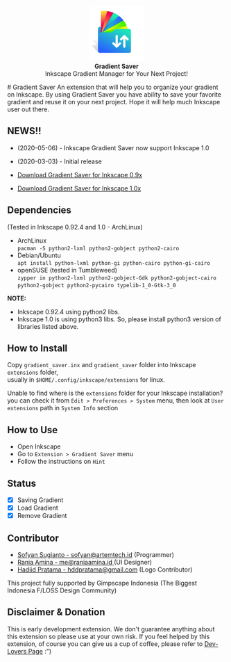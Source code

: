 <p align="center" class="has-mb-6">
<img class="not-gallery-item" height="128" src="https://raw.githubusercontent.com/artemtech/inkscape-gradient-saver/inkscape-1.0/gradient_saver/icon.svg" alt="logo">
<br><b>Gradient Saver</b>
<br>
Inkscape Gradient Manager for Your Next Project!
<br>
</p>
# Gradient Saver
An extension that will help you to organize your gradient on Inkscape. By using Gradient Saver you have ability to save your favorite gradient and reuse it on your next project. Hope it will help much Inkscape user out there.

## NEWS!! ##
- (2020-05-06) - Inkscape Gradient Saver now support Inkscape 1.0
- (2020-03-03) - Initial release

- [Download Gradient Saver for Inkscape 0.9x](https://github.com/artemtech/inkscape-gradient-saver/releases/download/v0.1.6/inkscape-gradient-saver_0.1.6.zip)  
- [Download Gradient Saver for Inkscape 1.0x](https://github.com/artemtech/inkscape-gradient-saver/releases/download/v1.0.0/inkscape-gradient-saver_1.0.0.zip)


## Dependencies
(Tested in Inkscape 0.92.4 and 1.0 - ArchLinux)
- ArchLinux  
 `pacman -S python2-lxml python2-gobject python2-cairo`
- Debian/Ubuntu  
 `apt install python-lxml python-gi python-cairo python-gi-cairo`
- openSUSE (tested in Tumbleweed)  
 `zypper in python2-lxml python2-gobject-Gdk python2-gobject-cairo python2-gobject python2-pycairo typelib-1_0-Gtk-3_0`  

**NOTE:** 
- Inkscape 0.92.4 using python2 libs. 
- Inkscape 1.0 is using python3 libs. So, please install python3 version of libraries listed above.

## How to Install
Copy `gradient_saver.inx` and `gradient_saver` folder into Inkscape `extensions` folder,  
usually in `$HOME/.config/inkscape/extensions` for linux.

Unable to find where is the `extensions` folder for your Inkscape installation?  
you can check it from `Edit > Preferences > System` menu, then look at `User extensions` path in `System Info` section

## How to Use
- Open Inkscape
- Go to `Extension > Gradient Saver` menu
- Follow the instructions on `Hint`

## Status
- [x] Saving Gradient
- [x] Load Gradient 
- [x] Remove Gradient

## Contributor
- [Sofyan Sugianto - sofyan@artemtech.id](mailto://sofyan@artemtech.id) (Programmer)
- [Rania Amina - me@raniaamina.id ](https://raniaamina.id) (UI Designer)
- [Hadiid Pratama - hddpratama@gmail.com](mailto://hddpratama@gmail.com) (Logo Contributor)

This project fully supported by Gimpscape Indonesia (The Biggest Indonesia F/LOSS Design Community)

## Disclaimer & Donation
This is early development extension. We don't guarantee anything about this extension so please use at your own risk. If you feel helped by this extension, of course you can give us a cup of coffee, please refer to [Dev-Lovers Page](https://devlovers.netlify.com/) :")
